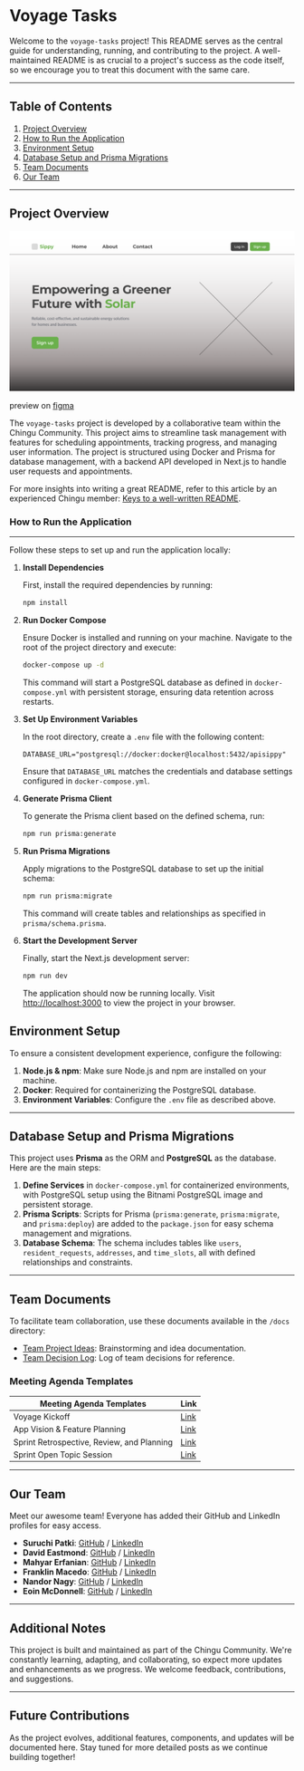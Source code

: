 # Voyage Tasks

Welcome to the `voyage-tasks` project! This README serves as the central guide for understanding, running, and contributing to the project. A well-maintained README is as crucial to a project's success as the code itself, so we encourage you to treat this document with the same care.

---

## Table of Contents

1. [Project Overview](#project-overview)
2. [How to Run the Application](#how-to-run-the-application)
3. [Environment Setup](#environment-setup)
4. [Database Setup and Prisma Migrations](#database-setup-and-prisma-migrations)
5. [Team Documents](#team-documents)
6. [Our Team](#our-team)

---

## Project Overview

<img src='public/assets/images/coverSippy.png' with='auto' />

preview on [figma](https://www.figma.com/proto/WXv61LBeFxIKHLu8qH2EVp/Sippy?node-id=229-2860&node-type=frame&t=g7scVLUxAPK4Gljo-1&scaling=min-zoom&content-scaling=fixed&page-id=1%3A37893&starting-point-node-id=223%3A1089)

The `voyage-tasks` project is developed by a collaborative team within the Chingu Community. This project aims to streamline task management with features for scheduling appointments, tracking progress, and managing user information. The project is structured using Docker and Prisma for database management, with a backend API developed in Next.js to handle user requests and appointments.

For more insights into writing a great README, refer to this article by an experienced Chingu member: [Keys to a well-written README](https://tinyurl.com/yk3wubft).


### How to Run the Application
---

Follow these steps to set up and run the application locally:

1. **Install Dependencies**

   First, install the required dependencies by running:
   ```bash
   npm install
   ```

2. **Run Docker Compose**

   Ensure Docker is installed and running on your machine. Navigate to the root of the project directory and execute:
   ```bash
   docker-compose up -d
   ```
   This command will start a PostgreSQL database as defined in `docker-compose.yml` with persistent storage, ensuring data retention across restarts.

3. **Set Up Environment Variables**

   In the root directory, create a `.env` file with the following content:
   ```env
   DATABASE_URL="postgresql://docker:docker@localhost:5432/apisippy"
   ```
   Ensure that `DATABASE_URL` matches the credentials and database settings configured in `docker-compose.yml`.

4. **Generate Prisma Client**

   To generate the Prisma client based on the defined schema, run:
   ```bash
   npm run prisma:generate
   ```

5. **Run Prisma Migrations**

   Apply migrations to the PostgreSQL database to set up the initial schema:
   ```bash
   npm run prisma:migrate
   ```
   This command will create tables and relationships as specified in `prisma/schema.prisma`.

6. **Start the Development Server**

   Finally, start the Next.js development server:
   ```bash
   npm run dev
   ```
   The application should now be running locally. Visit [http://localhost:3000](http://localhost:3000) to view the project in your browser.


## Environment Setup

To ensure a consistent development experience, configure the following:

1. **Node.js & npm**: Make sure Node.js and npm are installed on your machine.
2. **Docker**: Required for containerizing the PostgreSQL database.
3. **Environment Variables**: Configure the `.env` file as described above.

---

## Database Setup and Prisma Migrations

This project uses **Prisma** as the ORM and **PostgreSQL** as the database. Here are the main steps:

1. **Define Services** in `docker-compose.yml` for containerized environments, with PostgreSQL setup using the Bitnami PostgreSQL image and persistent storage.
2. **Prisma Scripts**: Scripts for Prisma (`prisma:generate`, `prisma:migrate`, and `prisma:deploy`) are added to the `package.json` for easy schema management and migrations.
3. **Database Schema**: The schema includes tables like `users`, `resident_requests`, `addresses`, and `time_slots`, all with defined relationships and constraints.

---

## Team Documents

To facilitate team collaboration, use these documents available in the `/docs` directory:

- [Team Project Ideas](./docs/team_project_ideas.md): Brainstorming and idea documentation.
- [Team Decision Log](./docs/team_decision_log.md): Log of team decisions for reference.

### Meeting Agenda Templates

| Meeting Agenda Templates                             | Link                                                              |
| ---------------------------------------------------- | ----------------------------------------------------------------- |
| Voyage Kickoff                                       | [Link](./docs/meeting-voyage_kickoff.docx)                        |
| App Vision & Feature Planning                        | [Link](./docs/meeting-vision_and_feature_planning.docx)           |
| Sprint Retrospective, Review, and Planning           | [Link](./docs/meeting-sprint_retrospective_review_and_planning.docx) |
| Sprint Open Topic Session                            | [Link](./docs/meeting-sprint_open_topic_session.docx)             |

---

## Our Team

Meet our awesome team! Everyone has added their GitHub and LinkedIn profiles for easy access.

- **Suruchi Patki**: [GitHub](https://github.com/Supatki) / [LinkedIn](https://www.linkedin.com/in/suruchi-patki-b0710b195/)
- **David Eastmond**: [GitHub](https://github.com/davideastmond) / [LinkedIn](https://www.linkedin.com/in/david-eastmond-2783ab18a/)
- **Mahyar Erfanian**: [GitHub](https://github.com/Mahyar-98) / [LinkedIn](https://www.linkedin.com/in/mahyar-erfanian-67968279/)
- **Franklin Macedo**: [GitHub](https://github.com/frankdias92) / [LinkedIn](https://linkedin.com/in/franklin-md)
- **Nandor Nagy**: [GitHub](https://github.com/n3ndor) / [LinkedIn](https://www.linkedin.com/in/nandornagylinked/)
- **Eoin McDonnell**: [GitHub](https://github.com/oldmcdonnell) / [LinkedIn](https://www.linkedin.com/in/mcdonnell-eoin/)

---

## Additional Notes

This project is built and maintained as part of the Chingu Community. We're constantly learning, adapting, and collaborating, so expect more updates and enhancements as we progress. We welcome feedback, contributions, and suggestions.

---

## Future Contributions

As the project evolves, additional features, components, and updates will be documented here. Stay tuned for more detailed posts as we continue building together!
